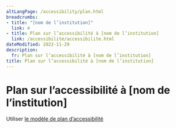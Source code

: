 ```yaml
---
altLangPage: /accessibility/plan.html
breadcrumbs:
- title: "[nom de l’institution]"
  link: #
- title: Plan sur l’accessibilité à [nom de l’institution]
  link: /accessibilite/accessibilite.html  
dateModified: 2022-11-29
description: 
  fr: Plan sur l’accessibilité à [nom de l’institution]
title: Plan sur l’accessibilité à [nom de l’institution]
---
```

<h1 property="name" id="wb-cont" dir="ltr">Plan sur l’accessibilité à [nom de l’institution]</h1>
<p>Utiliser <a href="https://www.canada.ca/fr/emploi-developpement-social/programmes/directives-reglements-canadien-accessibilite/plans-accessibilite/exemple.html">le modèle de plan d’accessibilité</a></p>
